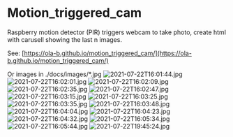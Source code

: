# Motion_triggered_cam
Raspberry motion detector (PIR) triggers webcam to take photo, create html with carusell showing the last n images.

See: [https://ola-b.github.io/motion_triggered_cam/](https://ola-b.github.io/motion_triggered_cam/)


Or images in ./docs/images/*.jpg
![2021-07-22T16:01:44.jpg](https://github.com/Ola-B/motion_triggered_cam/blob/main/docs/images/2021-07-22T16:01:44.jpg "2021-07-22T16:01:44.jpg")
![2021-07-22T16:02:01.jpg](https://github.com/Ola-B/motion_triggered_cam/blob/main/docs/images/2021-07-22T16:02:01.jpg "2021-07-22T16:02:01.jpg")
![2021-07-22T16:02:09.jpg](https://github.com/Ola-B/motion_triggered_cam/blob/main/docs/images/2021-07-22T16:02:09.jpg "2021-07-22T16:02:09.jpg")
![2021-07-22T16:02:35.jpg](https://github.com/Ola-B/motion_triggered_cam/blob/main/docs/images/2021-07-22T16:02:35.jpg "2021-07-22T16:02:35.jpg")
![2021-07-22T16:02:47.jpg](https://github.com/Ola-B/motion_triggered_cam/blob/main/docs/images/2021-07-22T16:02:47.jpg "2021-07-22T16:02:47.jpg")
![2021-07-22T16:03:15.jpg](https://github.com/Ola-B/motion_triggered_cam/blob/main/docs/images/2021-07-22T16:03:15.jpg "2021-07-22T16:03:15.jpg")
![2021-07-22T16:03:25.jpg](https://github.com/Ola-B/motion_triggered_cam/blob/main/docs/images/2021-07-22T16:03:25.jpg "2021-07-22T16:03:25.jpg")
![2021-07-22T16:03:35.jpg](https://github.com/Ola-B/motion_triggered_cam/blob/main/docs/images/2021-07-22T16:03:35.jpg "2021-07-22T16:03:35.jpg")
![2021-07-22T16:03:48.jpg](https://github.com/Ola-B/motion_triggered_cam/blob/main/docs/images/2021-07-22T16:03:48.jpg "2021-07-22T16:03:48.jpg")
![2021-07-22T16:04:04.jpg](https://github.com/Ola-B/motion_triggered_cam/blob/main/docs/images/2021-07-22T16:04:04.jpg "2021-07-22T16:04:04.jpg")
![2021-07-22T16:04:23.jpg](https://github.com/Ola-B/motion_triggered_cam/blob/main/docs/images/2021-07-22T16:04:23.jpg "2021-07-22T16:04:23.jpg")
![2021-07-22T16:04:32.jpg](https://github.com/Ola-B/motion_triggered_cam/blob/main/docs/images/2021-07-22T16:04:32.jpg "2021-07-22T16:04:32.jpg")
![2021-07-22T16:05:34.jpg](https://github.com/Ola-B/motion_triggered_cam/blob/main/docs/images/2021-07-22T16:05:34.jpg "2021-07-22T16:05:34.jpg")
![2021-07-22T16:05:44.jpg](https://github.com/Ola-B/motion_triggered_cam/blob/main/docs/images/2021-07-22T16:05:44.jpg "2021-07-22T16:05:44.jpg")
![2021-07-22T19:45:24.jpg](https://github.com/Ola-B/motion_triggered_cam/blob/main/docs/images/2021-07-22T19:45:24.jpg "2021-07-22T19:45:24.jpg")
